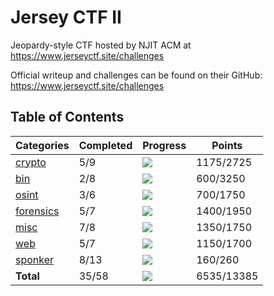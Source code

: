 # **Jersey CTF II**

Jeopardy-style CTF hosted by NJIT ACM at https://www.jerseyctf.site/challenges

Official writeup and challenges can be found on their GitHub: https://www.jerseyctf.site/challenges

## **Table of Contents**

| Categories                          | Completed | Progress                                                     | Points     |
| ----------------------------------- | --------- | ------------------------------------------------------------ | ---------- |
| [crypto](crypto/crypto.md)          | 5/9       | ![](https://us-central1-progress-markdown.cloudfunctions.net/progress/56) | 1175/2725  |
| [bin](bin/bin.md)                   | 2/8       | ![](https://us-central1-progress-markdown.cloudfunctions.net/progress/25) | 600/3250   |
| [osint](osint.md)                   | 3/6       | ![](https://us-central1-progress-markdown.cloudfunctions.net/progress/50) | 700/1750   |
| [forensics](forensics/forensics.md) | 5/7       | ![](https://us-central1-progress-markdown.cloudfunctions.net/progress/71) | 1400/1950  |
| [misc](misc/misc.md)                | 7/8       | ![](https://us-central1-progress-markdown.cloudfunctions.net/progress/88) | 1350/1750  |
| [web](web/web.md)                   | 5/7       | ![](https://us-central1-progress-markdown.cloudfunctions.net/progress/71) | 1150/1700  |
| [sponker](sponker/sponder.md)       | 8/13      | ![](https://us-central1-progress-markdown.cloudfunctions.net/progress/62) | 160/260    |
| **Total**                           | 35/58     | ![](https://us-central1-progress-markdown.cloudfunctions.net/progress/60) | 6535/13385 |

